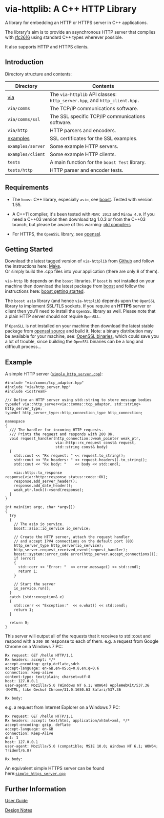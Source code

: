 via-httplib: A C++ HTTP Library
===============================

A library for embedding an HTTP or HTTPS server in C++ applications.

The library's aim is to provide an asynchronous HTTP server that complies with [rfc2616](www.w3.org/Protocols/rfc2616/rfc2616.html) using standard C++ types 
wherever possible.

It also supports HTTP and HTTPS clients.

Introduction
------------

Directory structure and contents:

| Directory            | Contents                                                                 |
|----------------------|--------------------------------------------------------------------------|
| [via](via)           | The `via-httplib` API classes: `http_server.hpp`, and `http_client.hpp.` |
| `via/comms`          | The TCP/IP communications software.                                      |
| `via/comms/ssl`      | The SSL specific TCP/IP communications software.                         |
| `via/http`           | HTTP parsers and encoders.                                               |
| [examples](examples) | SSL certificates for the SSL examples.                                   |
| `examples/server`    | Some example HTTP servers.                                               |
| `examples/client`    | Some example HTTP clients.                                               |
| `tests`              | A main function for the `boost Test` library.                            |
| `tests/http`         | HTTP parser and encoder tests.                                           |

Requirements
------------

+ The `boost` C++ library, especially `asio`, see [boost](http://www.boost.org/). Tested with version 1.55.

+ A C++11 compiler, it's been tested with `MSVC 2013` and `MinGw 4.9`. If you need a C++03 version then download tag 1.0.3 or from the C++03 branch, but please be aware of this warning: [old compilers](http://www.boost.org/users/news/old_compilers.html)

+ For HTTPS, the `OpenSSL` library, see [openssl](http://www.openssl.org/).

Getting Started
---------------

Download the latest tagged version of `via-httplib` from
[Github](https://github.com/kenba/via-httplib)
and follow the instructions here: [Make](MAKE.md).  
Or simply build the .cpp files into your application (there are only 8 of them).

`via-http` lib depends on the `boost` libraries.
If `boost` is not installed on your machine then download the latest package from
[boost](http://www.boost.org/) and follow the instructions here:
[boost getting started](http://www.boost.org/doc/libs/1_55_0/more/getting_started/index.html).

The `boost asio` library (and hence `via-httplib`) depends upon the
`OpenSSL` library to implement SSL/TLS sockets.
If you require an **HTTPS** server or client then you'll need to install the
`OpenSSL` library as well.
Please note that a plain HTTP server should *not* require `OpenSLL`.

If `OpenSLL` is not installed on your machine then download the latest stable
package from [openssl source](http://www.openssl.org/source/) and build it.
Note: a binary distribution may be available for your machine,
see: [OpenSSL binaries](http://www.openssl.org/related/binaries.html),
which could save you a lot of trouble, since building the `OpenSSL` binaries can
be a long and difficult process...  

Example
-------

A simple HTTP server ([`simple_http_server.cpp`](examples/server/simple_http_server.cpp)):  

	#include "via/comms/tcp_adaptor.hpp"
	#include "via/http_server.hpp"
	#include <iostream>
	
	/// Define an HTTP server using std::string to store message bodies
	typedef via::http_server<via::comms::tcp_adaptor, std::string> http_server_type;
	typedef http_server_type::http_connection_type http_connection;
	
	namespace
	{
	  /// The handler for incoming HTTP requests.
	  /// Prints the request and responds with 200 OK.
	  void request_handler(http_connection::weak_pointer weak_ptr,
	                       via::http::rx_request const& request,
	                       std::string const& body)
	  {
	    std::cout << "Rx request: " << request.to_string();
	    std::cout << "Rx headers: " << request.headers().to_string();
	    std::cout << "Rx body: "    << body << std::endl;
	
	    via::http::tx_response response(via::http::response_status::code::OK);
	    response.add_server_header();
	    response.add_date_header();
	    weak_ptr.lock()->send(response);
	  }
	}
	
	int main(int argc, char *argv[])
	{
	  try
	  {
	    // The asio io_service.
	    boost::asio::io_service io_service;
	
	    // Create the HTTP server, attach the request handler
	    // and accept IPV4 connections on the default port (80)
	    http_server_type http_server(io_service);
	    http_server.request_received_event(request_handler);
	    boost::system::error_code error(http_server.accept_connections());
	    if (error)
	    {
	      std::cerr << "Error: "  << error.message() << std::endl;
	      return 1;
	    }
	
	    // Start the server
	    io_service.run();
	  }
	  catch (std::exception& e)
	  {
	    std::cerr << "Exception:"  << e.what() << std::endl;
	    return 1;
	  }
	
	  return 0;
	}


This server will output all of the requests that it receives to std::cout and respond with a `200 OK` response to each of them.
e.g. a request from Google Chrome on a Windows 7 PC:

    Rx request: GET /hello HTTP/1.1
    Rx headers: accept: */*
    accept-encoding: gzip,deflate,sdch
    accept-language: en-GB,en-US;q=0.8,en;q=0.6
    connection: keep-alive
    content-type: text/plain; charset=utf-8
    host: 127.0.0.1
    user-agent: Mozilla/5.0 (Windows NT 6.1; WOW64) AppleWebKit/537.36 (KHTML, like Gecko) Chrome/31.0.1650.63 Safari/537.36

    Rx body:

e.g. a request from Internet Explorer on a Windows 7 PC:

    Rx request: GET /hello HTTP/1.1
    Rx headers: accept: text/html, application/xhtml+xml, */*
    accept-encoding: gzip, deflate
    accept-language: en-GB
    connection: Keep-Alive
    dnt: 1
    host: 127.0.0.1
    user-agent: Mozilla/5.0 (compatible; MSIE 10.0; Windows NT 6.1; WOW64; Trident/6.0)

    Rx body:

An equivalent simple HTTPS server can be found here:[`simple_https_server.cpp`](examples/server/simple_https_server.cpp)

Further Information
-------------------

[User Guide](USE.md)

[Design Notes](DESIGN.md)

